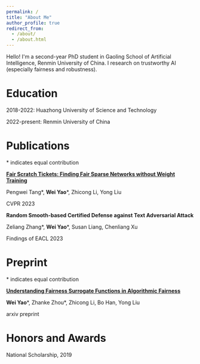 ```yaml
---
permalink: /
title: "About Me"
author_profile: true
redirect_from: 
  - /about/
  - /about.html
---
```


Hello! I'm a second-year PhD student in Gaoling School of Artificial Intelligence, Renmin University of China. I research on trustworthy AI (especially fairness and robustness). 

Education
======
2018-2022: Huazhong University of Science and Technology

2022-present: Renmin University of China

Publications
======

\* indicates equal contribution

[**Fair Scratch Tickets: Finding Fair Sparse Networks without Weight Training**](https://openaccess.thecvf.com/content/CVPR2023/papers/Tang_Fair_Scratch_Tickets_Finding_Fair_Sparse_Networks_Without_Weight_Training_CVPR_2023_paper.pdf)

Pengwei Tang\*, **Wei Yao**\*, Zhicong Li, Yong Liu

CVPR 2023  


**Random Smooth-based Certified Defense against Text Adversarial Attack**

Zeliang Zhang\*, **Wei Yao**\*, Susan Liang, Chenliang Xu

Findings of EACL 2023  

Preprint
======
\* indicates equal contribution

[**Understanding Fairness Surrogate Functions in Algorithmic Fairness**](https://arxiv.org/pdf/2310.11211.pdf)

**Wei Yao**\*, Zhanke Zhou\*, Zhicong Li, Bo Han, Yong Liu

arxiv preprint  

Honors and Awards
======

National Scholarship, 2019












